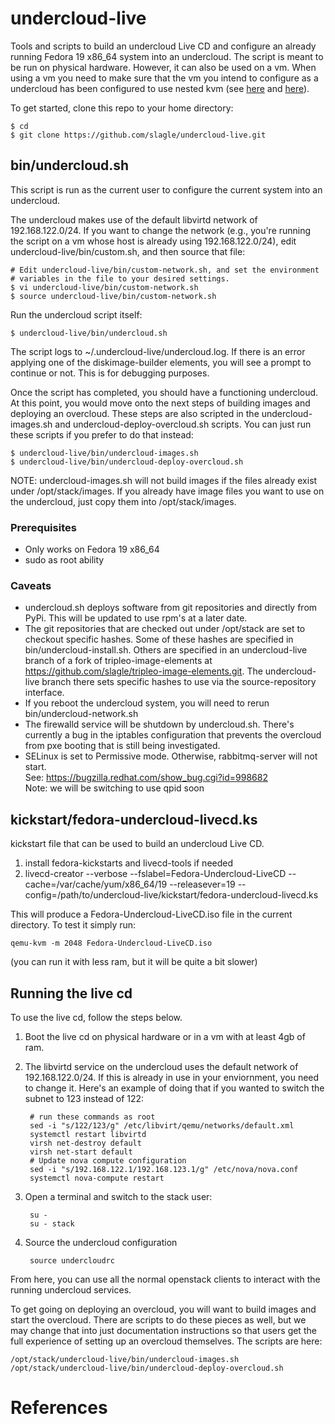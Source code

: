 # undercloud-live

Tools and scripts to build an undercloud Live CD and configure an already
running Fedora 19 x86_64 system into an undercloud.  The script is meant to be run on
physical hardware.  However, it can also be used on a vm.  When using a vm you need to make
sure that the vm you intend to configure as a undercloud has been configured to
use nested kvm (see [here][1] and [here][2]).

To get started, clone this repo to your home directory:

    $ cd
    $ git clone https://github.com/slagle/undercloud-live.git

## bin/undercloud.sh
This script is run as the current user to configure the current system into an
undercloud.

The undercloud makes use of the default libvirtd network of 192.168.122.0/24.
If you want to change the network (e.g., you're running the script on a vm
whose host is already using 192.168.122.0/24), edit
undercloud-live/bin/custom.sh, and then source that file:

    # Edit undercloud-live/bin/custom-network.sh, and set the environment
    # variables in the file to your desired settings.
    $ vi undercloud-live/bin/custom-network.sh
    $ source undercloud-live/bin/custom-network.sh

Run the undercloud script itself:

    $ undercloud-live/bin/undercloud.sh

The script logs to ~/.undercloud-live/undercloud.log.  If there is an error
applying one of the diskimage-builder elements, you will see a prompt to
continue or not.  This is for debugging purposes.

Once the script has completed, you should have a functioning undercloud.  At
this point, you would move onto the next steps of building images and
deploying an overcloud.  These steps are also scripted in the
undercloud-images.sh and undercloud-deploy-overcloud.sh scripts.  You can
just run these scripts if you prefer to do that instead:

    $ undercloud-live/bin/undercloud-images.sh
    $ undercloud-live/bin/undercloud-deploy-overcloud.sh

NOTE: undercloud-images.sh will not build images if the files already exist under
/opt/stack/images.  If you already have image files you want to use on the
undercloud, just copy them into /opt/stack/images.


### Prerequisites
* Only works on Fedora 19 x86_64
* sudo as root ability

### Caveats
* undercloud.sh deploys software from git repositories and directly from PyPi.
  This will be updated to use rpm's at a later date.
* The git repositories that are checked out under /opt/stack are set to
  checkout specific hashes.  Some of these hashes are specified in
  bin/undercloud-install.sh.  Others are specified in an undercloud-live branch
  of a fork of tripleo-image-elements at 
  https://github.com/slagle/tripleo-image-elements.git.  The undercloud-live
  branch there sets specific hashes to use via the source-repository interface.
* If you reboot the undercloud system, you will need to rerun
  bin/undercloud-network.sh
* The firewalld service will be shutdown by undercloud.sh.  There's currently a
  bug in the iptables configuration that prevents the overcloud from pxe booting that is still
  being investigated.
* SELinux is set to Permissive mode.  Otherwise, rabbitmq-server will not
  start.  
  See: https://bugzilla.redhat.com/show_bug.cgi?id=998682  
  Note: we will be switching to use qpid soon

## kickstart/fedora-undercloud-livecd.ks
kickstart file that can be used to build an undercloud Live CD.

1. install fedora-kickstarts and livecd-tools if needed
1. livecd-creator --verbose  --fslabel=Fedora-Undercloud-LiveCD --cache=/var/cache/yum/x86_64/19 --releasever=19 --config=/path/to/undercloud-live/kickstart/fedora-undercloud-livecd.ks

This will produce a Fedora-Undercloud-LiveCD.iso file in the current directory.
To test it simply run:

    qemu-kvm -m 2048 Fedora-Undercloud-LiveCD.iso
(you can run it with less ram, but it will be quite a bit slower)

## Running the live cd

To use the live cd, follow the steps below.

1. Boot the live cd on physical hardware or in a vm with at least 4gb of ram.
1. The libvirtd service on the undercloud uses the default network of
   192.168.122.0/24.  If this is already in use in your enviornment, you need
   to change it.  Here's an example of doing that if you wanted to switch the
   subnet to 123 instead of 122:

        # run these commands as root
        sed -i "s/122/123/g" /etc/libvirt/qemu/networks/default.xml
        systemctl restart libvirtd
        virsh net-destroy default
        virsh net-start default
        # Update nova compute configuration
        sed -i "s/192.168.122.1/192.168.123.1/g" /etc/nova/nova.conf
        systemctl nova-compute restart
1. Open a terminal and switch to the stack user:

        su -
        su - stack
1. Source the undercloud configuration

        source undercloudrc

From here, you can use all the normal openstack clients to interact with the
running undercloud services.

To get going on deploying an overcloud, you will want to build images and start
the overcloud.  There are scripts to do these pieces as well, but we may change
that into just documentation instructions so that users get the full experience
of setting up an overcloud themselves.  The scripts are here:

    /opt/stack/undercloud-live/bin/undercloud-images.sh
    /opt/stack/undercloud-live/bin/undercloud-deploy-overcloud.sh




# References

[1]: http://www.server-world.info/en/note?os=Fedora_19&p=kvm&f=8
[2]: https://fedoraproject.org/wiki/QA:Testcase_KVM_nested_virt
